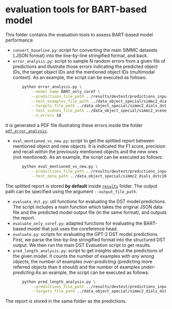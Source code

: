 # evaluation tools for BART-based model
This folder contains the evaluation tools to assess BART-based model performance.

- `convert_baseline.py`: script for converting the main SIMMC datasets (.JSON format) into the line-by-line stringified format, and back.
- `error_analysis.py`: script to sample N random errors from a given file of predictions and illustrate those errors indicating the predicted object IDs, the target object IDs and the mentioned object IDs (multimodal context). As an example, the script can be executed as follows:
    ```bash
        python error_analysis.py \
            --model_name BART_only_coref \
            --predictions_file_path ../results/devtest/predictions_input_all_attrs_cp381.txt \
            --test_examples_file_path ../data_object_special/simmc2_dials_dstc10_devtest_predict.txt \
            --targets_file_path ../data_object_special/simmc2_dials_dstc10_devtest_target.txt \
            --test_scenes_file_path ../data_object_special/simmc2_scenes_devtest.txt \
            --n_errors 10
    ```
It is generated a PDF file illustrating these errors inside the folder [`pdf_error_analysis`](https://github.com/AlejandroSantorum/simmc2-Multimodal_Coreference_Resolution/tree/main/models/bart_only_coref/evaluation_tools/pdf_error_analysis).
- `eval_mentioned_vs_new.py`: script to get the splitted report between mentioned object and new objects. It is indicated the F1 score, precision and recall within the previously mentioned objects and the new ones (not mentioned). As an example, the script can be executed as follows:
    ```bash
        python eval_mentioned_vs_new.py \
            --predictions_file_path ../results/devtest/predictions_input_all_attrs_cp381.txt \
            --test_data_path ../data_object_special/simmc2_dials_dstc10_devtest_target.txt
    ```
The splitted report is stored **by default** inside [`results`](https://github.com/AlejandroSantorum/simmc2-Multimodal_Coreference_Resolution/tree/main/models/bart_only_coref/results) folder. The output path can be specified using the argument `--output_file_path`.
- `evaluate_dst.py`: util functions for evaluating the DST model predictions. The script includes a main function which takes the original JSON data file and the predicted model output file (in the same format), and outputs the report.
- `evaluate_only_coref.py`: adapted functions for evaluating the BART-based model that just uses the coreference head.
- `evaluate.py`: scripts for evaluating the GPT-2 DST model predictions. First, we parse the line-by-line stringified format into the structured DST output. We then run the main DST Evaluation script to get results.
- `pred_length_analysis.py`: script to get insights about the predictions of the given model. It counts the number of examples with *any wrong objects*, the number of examples *over-predicting* (predicting more referred objects than it should) and the number of examples *under-predicting*.As an example, the script can be executed as follows:
    ```bash
        python pred_length_analysis.py \
            --predictions_file_path ../results/devtest/predictions_input_all_attrs_cp381.txt \
            --targets_file_path ../data_object_special/simmc2_dials_dstc10_devtest_target.txt
    ```
The report is stored in the same folder as the predictions.